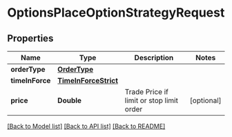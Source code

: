 # OptionsPlaceOptionStrategyRequest

## Properties
Name | Type | Description | Notes
------------ | ------------- | ------------- | -------------
**orderType** | [**OrderType**](OrderType.md) |  | 
**timeInForce** | [**TimeInForceStrict**](TimeInForceStrict.md) |  | 
**price** | **Double** | Trade Price if limit or stop limit order | [optional] 

[[Back to Model list]](../README.md#models) [[Back to API list]](../README.md#api-endpoints) [[Back to README]](../README.md)


